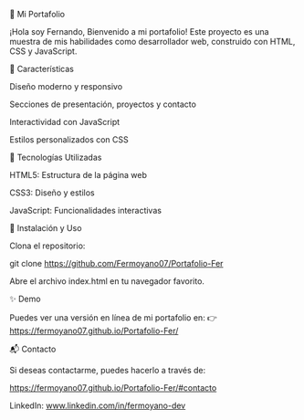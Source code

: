 📌 Mi Portafolio

¡Hola soy Fernando, Bienvenido a mi portafolio! Este proyecto es una muestra de mis habilidades como desarrollador web, construido con HTML, CSS y JavaScript.

🌟 Características

Diseño moderno y responsivo

Secciones de presentación, proyectos y contacto

Interactividad con JavaScript

Estilos personalizados con CSS

🚀 Tecnologías Utilizadas

HTML5: Estructura de la página web

CSS3: Diseño y estilos

JavaScript: Funcionalidades interactivas

🔧 Instalación y Uso

Clona el repositorio:

git clone https://github.com/Fermoyano07/Portafolio-Fer

Abre el archivo index.html en tu navegador favorito.

✨ Demo

Puedes ver una versión en línea de mi portafolio en:
👉 https://fermoyano07.github.io/Portafolio-Fer/

📬 Contacto

Si deseas contactarme, puedes hacerlo a través de:

https://fermoyano07.github.io/Portafolio-Fer/#contacto

LinkedIn: www.linkedin.com/in/fermoyano-dev
